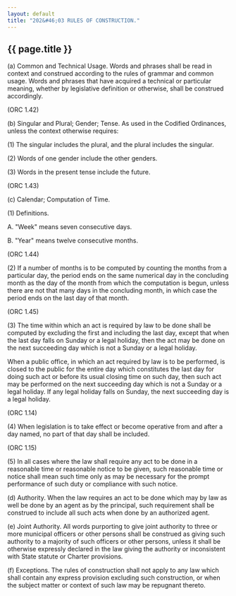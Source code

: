 ```yaml
---
layout: default 
title: "202&#46;03 RULES OF CONSTRUCTION."
---
```


{{ page.title }}
----------------

​(a) Common and Technical Usage. Words and phrases shall be read in
context and construed according to the rules of grammar and common
usage. Words and phrases that have acquired a technical or particular
meaning, whether by legislative definition or otherwise, shall be
construed accordingly.

(ORC 1.42)

​(b) Singular and Plural; Gender; Tense. As used in the Codified
Ordinances, unless the context otherwise requires:

​(1) The singular includes the plural, and the plural includes the
singular.

​(2) Words of one gender include the other genders.

​(3) Words in the present tense include the future.

(ORC 1.43)

​(c) Calendar; Computation of Time.

​(1) Definitions.

A. "Week" means seven consecutive days.

B. "Year" means twelve consecutive months.

(ORC 1.44)

​(2) If a number of months is to be computed by counting the months from
a particular day, the period ends on the same numerical day in the
concluding month as the day of the month from which the computation is
begun, unless there are not that many days in the concluding month, in
which case the period ends on the last day of that month.

(ORC 1.45)

​(3) The time within which an act is required by law to be done shall be
computed by excluding the first and including the last day, except that
when the last day falls on Sunday or a legal holiday, then the act may
be done on the next succeeding day which is not a Sunday or a legal
holiday.

When a public office, in which an act required by law is to be
performed, is closed to the public for the entire day which constitutes
the last day for doing such act or before its usual closing time on such
day, then such act may be performed on the next succeeding day which is
not a Sunday or a legal holiday. If any legal holiday falls on Sunday,
the next succeeding day is a legal holiday.

(ORC 1.14)

​(4) When legislation is to take effect or become operative from and
after a day named, no part of that day shall be included.

(ORC 1.15)

​(5) In all cases where the law shall require any act to be done in a
reasonable time or reasonable notice to be given, such reasonable time
or notice shall mean such time only as may be necessary for the prompt
performance of such duty or compliance with such notice.

​(d) Authority. When the law requires an act to be done which may by law
as well be done by an agent as by the principal, such requirement shall
be construed to include all such acts when done by an authorized agent.

​(e) Joint Authority. All words purporting to give joint authority to
three or more municipal officers or other persons shall be construed as
giving such authority to a majority of such officers or other persons,
unless it shall be otherwise expressly declared in the law giving the
authority or inconsistent with State statute or Charter provisions.

​(f) Exceptions. The rules of construction shall not apply to any law
which shall contain any express provision excluding such construction,
or when the subject matter or context of such law may be repugnant
thereto.
